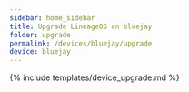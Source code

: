 ```yaml
---
sidebar: home_sidebar
title: Upgrade LineageOS on bluejay
folder: upgrade
permalink: /devices/bluejay/upgrade
device: bluejay
---
```

{% include templates/device_upgrade.md %}
